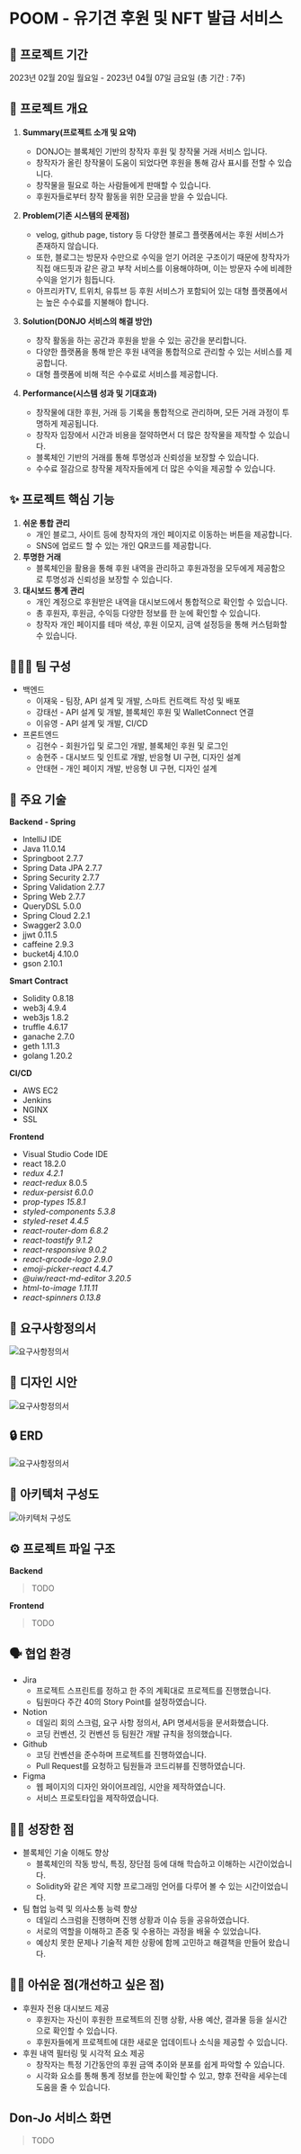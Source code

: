 # POOM - 유기견 후원 및 NFT 발급 서비스

## 📅 프로젝트 기간

2023년 02월 20일 월요일 - 2023년 04월 07일 금요일 (총 기간 : 7주)

## 🌟 프로젝트 개요

1. **Summary(프로젝트 소개 및 요약)**

   - DONJO는 블록체인 기반의 창작자 후원 및 창작물 거래 서비스 입니다.
   - 창작자가 올린 창작물이 도움이 되었다면 후원을 통해 감사 표시를 전할 수 있습니다.
   - 창작물을 필요로 하는 사람들에게 판매할 수 있습니다.
   - 후원자들로부터 창작 활동을 위한 모금을 받을 수 있습니다.

2. **Problem(기존 시스템의 문제점)**

   - velog, github page, tistory 등 다양한 블로그 플랫폼에서는 후원 서비스가 존재하지 않습니다.
   - 또한, 블로그는 방문자 수만으로 수익을 얻기 어려운 구조이기 때문에 창작자가 직접 애드핏과 같은 광고 부착 서비스를 이용해야하며, 이는 방문자 수에 비례한 수익을 얻기가 힘듭니다.
   - 아프리카TV, 트위치, 유튜브 등 후원 서비스가 포함되어 있는 대형 플랫폼에서는 높은 수수료를 지불해야 합니다.

3. **Solution(DONJO 서비스의 해결 방안)**

   - 창작 활동을 하는 공간과 후원을 받을 수 있는 공간을 분리합니다.
   - 다양한 플랫폼을 통해 받은 후원 내역을 통합적으로 관리할 수 있는 서비스를 제공합니다.
   - 대형 플랫폼에 비해 적은 수수료로 서비스를 제공합니다.

4. **Performance(시스템 성과 및 기대효과)**
   - 창작물에 대한 후원, 거래 등 기록을 통합적으로 관리하며, 모든 거래 과정이 투명하게 제공됩니다.
   - 창작자 입장에서 시간과 비용을 절약하면서 더 많은 창작물을 제작할 수 있습니다.
   - 블록체인 기반의 거래를 통해 투명성과 신뢰성을 보장할 수 있습니다.
   - 수수료 절감으로 창작물 제작자들에게 더 많은 수익을 제공할 수 있습니다.

## ✨ 프로젝트 핵심 기능

1. **쉬운 통합 관리**
   - 개인 블로그, 사이트 등에 창작자의 개인 페이지로 이동하는 버튼을 제공합니다.
   - SNS에 업로드 할 수 있는 개인 QR코드를 제공합니다.
2. **투명한 거래**
   - 블록체인을 활용을 통해 후원 내역을 관리하고 후원과정을 모두에게 제공함으로 투명성과 신뢰성을 보장할 수 있습니다.
3. **대시보드 통계 관리**
   - 개인 계정으로 후원받은 내역을 대시보드에서 통합적으로 확인할 수 있습니다.
   - 총 후원자, 후원금, 수익등 다양한 정보를 한 눈에 확인할 수 있습니다.
   - 창작자 개인 페이지를 테마 색상, 후원 이모지, 금액 설정등을 통해 커스텀화할 수 있습니다.

## 🧑🏻‍💻 팀 구성

- 백엔드
  - 이재욱 - 팀장, API 설계 및 개발, 스마트 컨트랙트 작성 및 배포
  - 강태선 - API 설계 및 개발, 블록체인 후원 및 WalletConnect 연결
  - 이유영 - API 설계 및 개발, CI/CD
- 프론트엔드
  - 김현수 - 회원가입 및 로그인 개발, 블록체인 후원 및 로그인
  - 송현주 - 대시보드 및 인트로 개발, 반응형 UI 구현, 디자인 설계
  - 안태현 - 개인 페이지 개발, 반응형 UI 구현, 디자인 설계

## 🔨 주요 기술

**Backend - Spring**

- IntelliJ IDE
- Java 11.0.14
- Springboot 2.7.7
- Spring Data JPA 2.7.7
- Spring Security 2.7.7
- Spring Validation 2.7.7
- Spring Web 2.7.7
- QueryDSL 5.0.0
- Spring Cloud 2.2.1
- Swagger2 3.0.0
- jjwt 0.11.5
- caffeine 2.9.3
- bucket4j 4.10.0
- gson 2.10.1

**Smart Contract**

- Solidity 0.8.18
- web3j 4.9.4
- web3js 1.8.2
- truffle 4.6.17
- ganache 2.7.0
- geth 1.11.3
- golang 1.20.2

**CI/CD**

- AWS EC2
- Jenkins
- NGINX
- SSL

**Frontend**

- Visual Studio Code IDE
- react 18.2.0
- r*edux 4.2.1*
- _react-redux_ 8.0.5
- _redux-persist 6.0.0_
- p*rop-types 15.8.1*
- _styled-components 5.3.8_
- _styled-reset 4.4.5_
- _react-router-dom 6.8.2_
- _react-toastify 9.1.2_
- _react-responsive 9.0.2_
- _react-qrcode-logo 2.9.0_
- _emoji-picker-react 4.4.7_
- _@uiw/react-md-editor 3.20.5_
- _html-to-image 1.11.11_
- _react-spinners 0.13.8_

## 📝 요구사항정의서

![요구사항정의서](./assets/donjo-srs.png)

## 💄 디자인 시안

![요구사항정의서](./assets/donjo-design.png)

## 🔒 ERD

![요구사항정의서](./assets/donjo-erd.png)

## 📄 아키텍처 구성도

![아키텍처 구성도](./assets/donjo-architecture.png)

## ⚙️ 프로젝트 파일 구조

**Backend**

> TODO

**Frontend**

> TODO

## 🗣 협업 환경

- Jira
  - 프로젝트 스프린트를 정하고 한 주의 계획대로 프로젝트를 진행했습니다.
  - 팀원마다 주간 40의 Story Point를 설정하였습니다.
- Notion
  - 데일리 회의 스크럼, 요구 사항 정의서, API 명세서등을 문서화했습니다.
  - 코딩 컨벤션, 깃 컨벤션 등 팀원간 개발 규칙을 정의했습니다.
- Github
  - 코딩 컨벤션을 준수하며 프로젝트를 진행하였습니다.
  - Pull Request를 요청하고 팀원들과 코드리뷰를 진행하였습니다.
- Figma
  - 웹 페이지의 디자인 와이어프레임, 시안을 제작하였습니다.
  - 서비스 프로토타입을 제작하였습니다.

## 💪🏻 성장한 점

- 블록체인 기술 이해도 향상
  - 블록체인의 작동 방식, 특징, 장단점 등에 대해 학습하고 이해하는 시간이었습니다.
  - Solidity와 같은 계약 지향 프로그래밍 언어를 다루어 볼 수 있는 시간이었습니다.
- 팀 협업 능력 및 의사소통 능력 향상
  - 데일리 스크럼을 진행하며 진행 상황과 이슈 등을 공유하였습니다.
  - 서로의 역할을 이해하고 존중 및 수용하는 과정을 배울 수 있었습니다.
  - 예상치 못한 문제나 기술적 제한 상황에 함께 고민하고 해결책을 만들어 왔습니다.

## 🙏🏻 아쉬운 점(개선하고 싶은 점)

- 후원자 전용 대시보드 제공
  - 후원자는 자신이 후원한 프로젝트의 진행 상황, 사용 예산, 결과물 등을 실시간으로 확인할 수 있습니다.
  - 후원자들에게 프로젝트에 대한 새로운 업데이트나 소식을 제공할 수 있습니다.
- 후원 내역 필터링 및 시각적 요소 제공
  - 창작자는 특정 기간동안의 후원 금액 추이와 분포를 쉽게 파악할 수 있습니다.
  - 시각화 요소를 통해 통계 정보를 한눈에 확인할 수 있고, 향후 전략을 세우는데 도움을 줄 수 있습니다.

## Don-Jo 서비스 화면

> TODO
